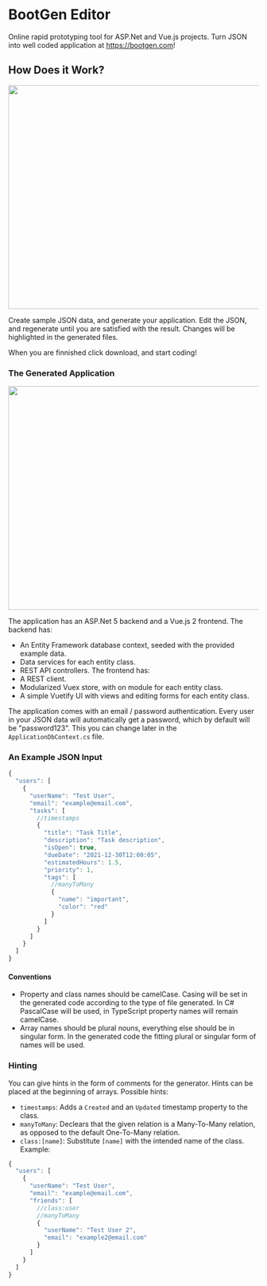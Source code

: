 # BootGen Editor

Online rapid prototyping tool for ASP.Net and Vue.js projects. Turn JSON into well coded application at https://bootgen.com!


## How Does it Work?

<img width="800px" height="450px" src="Images/diff_demo.gif">

Create sample JSON data, and generate your application. Edit the JSON, and regenerate until you are satisfied with the result. Changes will be highlighted in the generated files.

When you are finnished click download, and start coding!

### The Generated Application

<img width="800px" height="450px" src="Images/app_demo.gif">

The application has an ASP.Net 5 backend and a Vue.js 2 frontend.
The backend has:
 * An Entity Framework database context, seeded with the provided example data.
 * Data services for each entity class.
 * REST API controllers.
The frontend has:
 * A REST client.
 * Modularized Vuex store, with on module for each entity class.
 * A simple Vuetify UI with views and editing forms for each entity class.

The application comes with an email / password authentication. Every user in your JSON data will automatically get a password, which by default will be "password123". This you can change later in the `ApplicationDbContext.cs` file.

### An Example JSON Input

```js
{
  "users": [
    {
      "userName": "Test User",
      "email": "example@email.com",
      "tasks": [
        //timestamps
        {
          "title": "Task Title",
          "description": "Task description",
          "isOpen": true,
          "dueDate": "2021-12-30T12:00:05",
          "estimatedHours": 1.5,
          "priority": 1,
          "tags": [
            //manyToMany
            {
              "name": "important",
              "color": "red"
            }
          ]
        }
      ]
    }
  ]
}
```
#### Conventions
   * Property and class names should be camelCase. Casing will be set in the generated code according to the type of file generated. In C# PascalCase will be used, in TypeScript property names will remain camelCase.
   * Array names should be plural nouns, everything else should be in singular form. In the generated code the fitting plural or singular form of names will be used.

### Hinting

You can give hints in the form of comments for the generator. Hints can be placed at the beginning of arrays. Possible hints:
  * `timestamps`: Adds a `Created` and an `Updated` timestamp property to the class.
  * `manyToMany`: Declears that the given relation is a Many-To-Many relation, as opposed to the default One-To-Many relation.
  * `class:[name]`: Substitute `[name]` with the intended name of the class. Example:

```js
{
  "users": [
    {
      "userName": "Test User",
      "email": "example@email.com",
      "friends": [
        //class:user
        //manyToMany
        {
          "userName": "Test User 2",
          "email": "example2@email.com"
        }
      ]
    }
  ]
}
```

